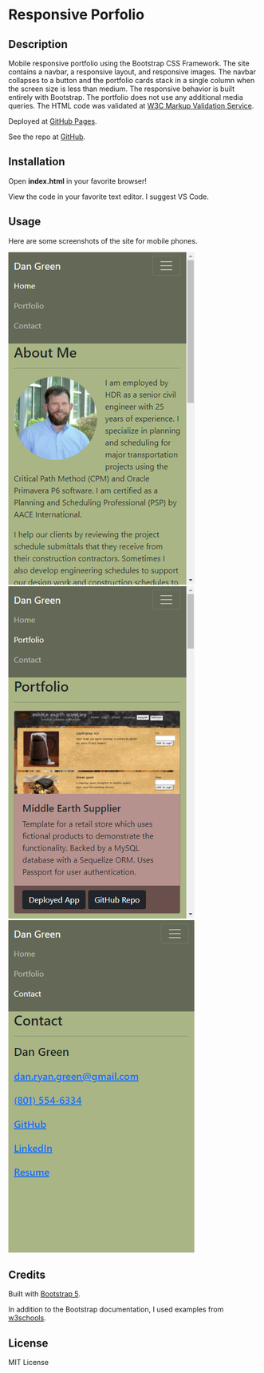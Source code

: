 # Responsive Porfolio
## Description
Mobile responsive portfolio using the Bootstrap CSS Framework. The site contains a navbar, a responsive layout, and responsive images. The navbar collapses to a button and the portfolio cards stack in a single column when the screen size is less than medium. The responsive behavior is built entirely with Bootstrap. The portfolio does not use any additional media queries. The HTML code was validated at [W3C Markup Validation Service](https://validator.w3.org/).

Deployed at [GitHub Pages](https://danielryangreen.github.io/portfolio/).

See the repo at [GitHub](https://github.com/danielryangreen/portfolio).
## Installation
Open __index.html__ in your favorite browser!

View the code in your favorite text editor. I suggest VS Code.
## Usage
Here are some screenshots of the site for mobile phones.

![Home/About page](Assets/Images/AboutMe.png)
![Portfolio page](Assets/Images/Portfolio.png)
![Contact page](Assets/Images/Contact.png)
## Credits
Built with [Bootstrap 5](https://getbootstrap.com/).

In addition to the Bootstrap documentation, I used examples from [w3schools](https://w3schools.com/bootstrap4/).
## License
MIT License
